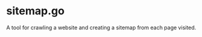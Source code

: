 sitemap.go
==========

A tool for crawling a website and creating a sitemap from each page visited.
